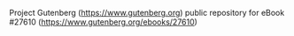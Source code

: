 Project Gutenberg (https://www.gutenberg.org) public repository for eBook #27610 (https://www.gutenberg.org/ebooks/27610)
